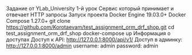 Задание от YLab_University 1-й урок
Сервис который принимает и отвечает HTTP запросы
Запуск проекта
Docker Engine 19.03.0+
Docker Compose 1.27.0+
git clone https://github.com/Korotaevam/test_assignment_orm_drf_shop.git
cd test_assignment_orm_drf_shop
docker-compose up 
Информация о доступах
Доступ к API:
http://127.0.0.1:8000/api/v1/
Доступ в админку:
http://127.0.0.1:8000/admin
username: admin
password: admin
